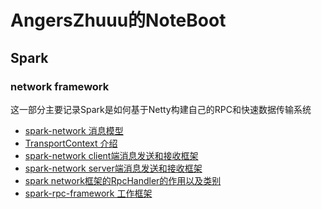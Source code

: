 # AngersZhuuu的NoteBoot


## Spark

### network framework

这一部分主要记录Spark是如何基于Netty构建自己的RPC和快速数据传输系统

 * [spark-network 消息模型](spark/network/(001)spark-network-message.html)
 * [TransportContext 介绍](spark/network/(002)spark-network-TransportContext.html)
 * [spark-network client端消息发送和接收框架](spark/network/(003)spark-network-client-recv-send.html)
 * [spark-network server端消息发送和接收框架](spark/network/(004)spark-network-server-recv-send.html)
 * [spark network框架的RpcHandler的作用以及类别](spark/network/(005)spark-network-rpchandler.html)
 * [spark-rpc-framework 工作框架](spark/network/(006)spark-network-rpc-frame.html)
  
 
